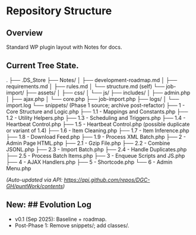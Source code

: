 # Repository Structure

## Overview
Standard WP plugin layout with Notes for docs.

## Current Tree State.
.
├── .DS_Store
├── Notes/
│   ├── development-roadmap.md
│   ├── requirements.md
│   ├── rules.md
│   └── structure.md  (self)
└── job-import/
├── assets/
│   ├── css/
│   └── js/
├── includes/
│   ├── admin.php
│   ├── ajax.php
│   └── core.php
├── job-import.php
├── logs/
│   └── import.log
└── snippets/  (Phase 1 source; archive post-refactor)
        ├── 1 - Core Structure and Logic.php
        ├── 1.1 - Mappings and Constants.php
        ├── 1.2 - Utility Helpers.php
        ├── 1.3 - Scheduling and Triggers.php
        ├── 1.4 - Heartbeat Control.php
        ├── 1.5 - Heartbeat Control.php (possible duplicate or variant of 1.4)
        ├── 1.6 - Item Cleaning.php
        ├── 1.7 - Item Inference.php
        ├── 1.8 - Download Feed.php
        ├── 1.9 - Process XML Batch.php
        ├── 2 - Admin Page HTML.php
        ├── 2.1 - Gzip File.php
        ├── 2.2 - Combine JSONL.php
        ├── 2.3 - Import Batch.php
        ├── 2.4 - Handle Duplicates.php
        ├── 2.5 - Process Batch Items.php
        ├── 3 - Enqueue Scripts and JS.php
        ├── 4 - AJAX Handlers.php
        ├── 5 - Shortcode.php
        └── 6 - Admin Menu.php

*(Auto-updated via API: https://api.github.com/repos/DGC-GH/puntWork/contents)*

## New: ## Evolution Log
- v0.1 (Sep 2025): Baseline + roadmap.
- Post-Phase 1: Remove snippets/; add classes/.